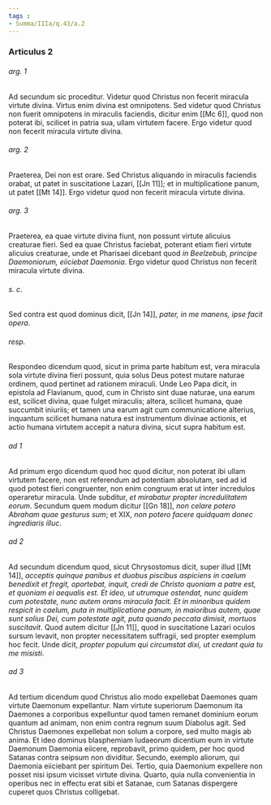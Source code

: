 ```yaml
---
tags : 
- Summa/IIIa/q.43/a.2
---
```


### Articulus 2

###### arg. 1
Ad secundum sic proceditur. Videtur quod Christus non fecerit miracula virtute divina. Virtus enim divina est omnipotens. Sed videtur quod Christus non fuerit omnipotens in miraculis faciendis, dicitur enim [[Mc 6]], quod non poterat ibi, scilicet in patria sua, ullam virtutem facere. Ergo videtur quod non fecerit miracula virtute divina.

###### arg. 2
Praeterea, Dei non est orare. Sed Christus aliquando in miraculis faciendis orabat, ut patet in suscitatione Lazari, [[Jn 11]]; et in multiplicatione panum, ut patet [[Mt 14]]. Ergo videtur quod non fecerit miracula virtute divina.

###### arg. 3
Praeterea, ea quae virtute divina fiunt, non possunt virtute alicuius creaturae fieri. Sed ea quae Christus faciebat, poterant etiam fieri virtute alicuius creaturae, unde et Pharisaei dicebant quod *in Beelzebub, principe Daemoniorum, eiiciebat Daemonia*. Ergo videtur quod Christus non fecerit miracula virtute divina.

###### s. c.
Sed contra est quod dominus dicit, [[Jn 14]], *pater, in me manens, ipse facit opera*.

###### resp.
Respondeo dicendum quod, sicut in prima parte habitum est, vera miracula sola virtute divina fieri possunt, quia solus Deus potest mutare naturae ordinem, quod pertinet ad rationem miraculi. Unde Leo Papa dicit, in epistola ad Flavianum, quod, cum in Christo sint duae naturae, una earum est, scilicet divina, quae fulget miraculis; altera, scilicet humana, quae succumbit iniuriis; et tamen una earum agit cum communicatione alterius, inquantum scilicet humana natura est instrumentum divinae actionis, et actio humana virtutem accepit a natura divina, sicut supra habitum est.

###### ad 1
Ad primum ergo dicendum quod hoc quod dicitur, non poterat ibi ullam virtutem facere, non est referendum ad potentiam absolutam, sed ad id quod potest fieri congruenter, non enim congruum erat ut inter incredulos operaretur miracula. Unde subditur, *et mirabatur propter incredulitatem eorum*. Secundum quem modum dicitur [[Gn 18]], *non celare potero Abraham quae gesturus sum*; et XIX, *non potero facere quidquam donec ingrediaris illuc*.

###### ad 2
Ad secundum dicendum quod, sicut Chrysostomus dicit, super illud [[Mt 14]], *acceptis quinque panibus et duobus piscibus aspiciens in caelum benedixit et fregit, oportebat, inquit, credi de Christo quoniam a patre est, et quoniam ei aequalis est. Et ideo, ut utrumque ostendat, nunc quidem cum potestate, nunc autem orans miracula facit. Et in minoribus quidem respicit in caelum, puta in multiplicatione panum, in maioribus autem, quae sunt solius Dei, cum potestate agit, puta quando peccata dimisit, mortuos suscitavit*. Quod autem dicitur [[Jn 11]], quod in suscitatione Lazari oculos sursum levavit, non propter necessitatem suffragii, sed propter exemplum hoc fecit. Unde dicit, *propter populum qui circumstat dixi, ut credant quia tu me misisti*.

###### ad 3
Ad tertium dicendum quod Christus alio modo expellebat Daemones quam virtute Daemonum expellantur. Nam virtute superiorum Daemonum ita Daemones a corporibus expelluntur quod tamen remanet dominium eorum quantum ad animam, non enim contra regnum suum Diabolus agit. Sed Christus Daemones expellebat non solum a corpore, sed multo magis ab anima. Et ideo dominus blasphemiam Iudaeorum dicentium eum in virtute Daemonum Daemonia eiicere, reprobavit, primo quidem, per hoc quod Satanas contra seipsum non dividitur. Secundo, exemplo aliorum, qui Daemonia eiiciebant per spiritum Dei. Tertio, quia Daemonium expellere non posset nisi ipsum vicisset virtute divina. Quarto, quia nulla convenientia in operibus nec in effectu erat sibi et Satanae, cum Satanas dispergere cuperet quos Christus colligebat.

